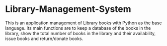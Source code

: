 # Library-Management-System
This is an application management of Library books with Python as the base language.  Its main functions are to keep a database of the books in the library, show the total number of books in the library and their availability, issue books and return/donate books.
